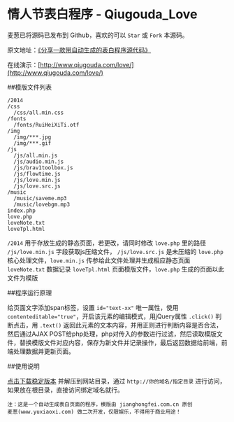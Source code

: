 # 情人节表白程序 - Qiugouda_Love

麦葱已将源码已发布到 Github，喜欢的可以 `Star` 或 `Fork` 本源码。

原文地址：[《分享一款带自动生成的表白程序源代码》](http://www.yuxiaoxi.com/2014-02-17-to-love-source-code.html)

在线演示：[http://www.qiugouda.com/love/](http://www.qiugouda.com/love/)

##模版文件列表

```
/2014
/css
  /css/all.min.css
/fonts
  /fonts/RuiHeiXiTi.otf
/img
  /img/***.jpg
  /img/***.gif
/js
  /js/all.min.js
  /js/audio.min.js
  /js/brav1toolbox.js
  /js/flowtime.js
  /js/love.min.js
  /js/love.src.js
/music
  /music/saveme.mp3
  /music/lovebgm.mp3
index.php
love.php
loveNote.txt
loveTpl.html
```

`/2014` 用于存放生成的静态页面，若更改，请同时修改 `love.php` 里的路径
`/js/love.min.js` 字段获取js压缩文件， `/js/love.src.js` 是未压缩的
`love.php` 核心处理文件，`love.min.js` 传参给此文件处理并生成相应静态页面
`loveNote.txt` 数据记录
`loveTpl.html` 页面模版文件，`love.php` 生成的页面以此文件为模版

##程序运行原理

给页面文字添加span标签，设置 `id="text-xx"` 唯一属性，使用 `contenteditable="true"`，开启该元素的编辑模式，用jQuery属性 `.click()` 判断点击，用 `.text()` 返回此元素的文本内容，并用正则进行判断内容是否合法，然后通过AJAX POST给php处理，php对传入的参数进行过滤，然后读取模版文件，替换模版文件对应内容，保存为新文件并记录操作，最后返回数据给前端，前端处理数据并更新页面。

##使用说明

[点击下载稳定版本](https://github.com/maicong/music/releases) 并解压到网站目录，通过 `http://你的域名/指定目录` 进行访问，如果放在根目录，直接访问绑定域名就行。

```
注：这是一个自动生成表白页面的程序，模版由 jianghongfei.com.cn 原创
麦葱(www.yuxiaoxi.com) 做二次开发，仅限娱乐，不得用于商业用途！
```
